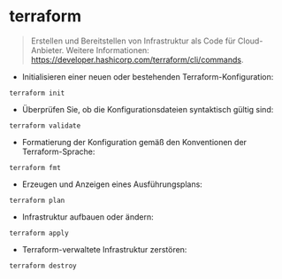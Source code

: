 # terraform

> Erstellen und Bereitstellen von Infrastruktur als Code für Cloud-Anbieter.
> Weitere Informationen: <https://developer.hashicorp.com/terraform/cli/commands>.

- Initialisieren einer neuen oder bestehenden Terraform-Konfiguration:

`terraform init`

- Überprüfen Sie, ob die Konfigurationsdateien syntaktisch gültig sind:

`terraform validate`

- Formatierung der Konfiguration gemäß den Konventionen der Terraform-Sprache:

`terraform fmt`

- Erzeugen und Anzeigen eines Ausführungsplans:

`terraform plan`

- Infrastruktur aufbauen oder ändern:

`terraform apply`

- Terraform-verwaltete Infrastruktur zerstören:

`terraform destroy`
